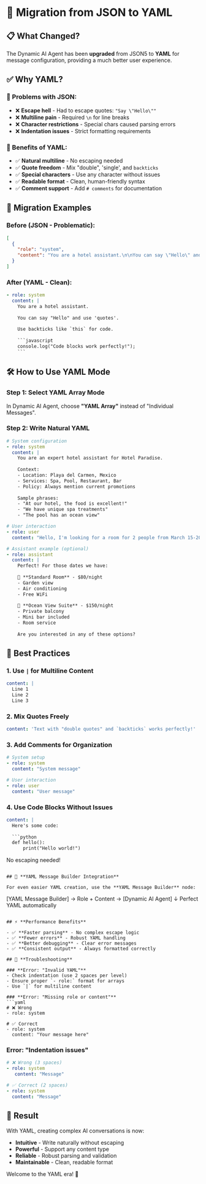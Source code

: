 # 🔄 Migration from JSON to YAML

## 📋 **What Changed?**

The Dynamic AI Agent has been **upgraded** from JSON5 to **YAML** for message configuration, providing a much better user experience.

## ✅ **Why YAML?**

### **🚨 Problems with JSON:**
- ❌ **Escape hell** - Had to escape quotes: `"Say \"Hello\""`
- ❌ **Multiline pain** - Required `\n` for line breaks
- ❌ **Character restrictions** - Special chars caused parsing errors
- ❌ **Indentation issues** - Strict formatting requirements

### **🎉 Benefits of YAML:**
- ✅ **Natural multiline** - No escaping needed
- ✅ **Quote freedom** - Mix "double", 'single', and `backticks`
- ✅ **Special characters** - Use any character without issues
- ✅ **Readable format** - Clean, human-friendly syntax
- ✅ **Comment support** - Add `# comments` for documentation

## 🔄 **Migration Examples**

### **Before (JSON - Problematic):**
```json
[
  {
    "role": "system",
    "content": "You are a hotel assistant.\n\nYou can say \"Hello\" and use 'quotes'.\n\nUse backticks like `this` for code."
  }
]
```

### **After (YAML - Clean):**
```yaml
- role: system
  content: |
    You are a hotel assistant.
    
    You can say "Hello" and use 'quotes'.
    
    Use backticks like `this` for code.
    
    ```javascript
    console.log("Code blocks work perfectly!");
    ```
```

## 🛠️ **How to Use YAML Mode**

### **Step 1: Select YAML Array Mode**
In Dynamic AI Agent, choose **"YAML Array"** instead of "Individual Messages".

### **Step 2: Write Natural YAML**
```yaml
# System configuration
- role: system
  content: |
    You are an expert hotel assistant for Hotel Paradise.
    
    Context:
    - Location: Playa del Carmen, Mexico
    - Services: Spa, Pool, Restaurant, Bar
    - Policy: Always mention current promotions
    
    Sample phrases:
    - "At our hotel, the food is excellent!"
    - "We have unique spa treatments"
    - "The pool has an ocean view"

# User interaction
- role: user
  content: "Hello, I'm looking for a room for 2 people from March 15-20. What options do you have?"

# Assistant example (optional)
- role: assistant
  content: |
    Perfect! For those dates we have:
    
    🏨 **Standard Room** - $80/night
    - Garden view
    - Air conditioning
    - Free WiFi
    
    🌟 **Ocean View Suite** - $150/night
    - Private balcony
    - Mini bar included
    - Room service
    
    Are you interested in any of these options?
```

## 🎯 **Best Practices**

### **1. Use `|` for Multiline Content**
```yaml
content: |
  Line 1
  Line 2
  Line 3
```

### **2. Mix Quotes Freely**
```yaml
content: 'Text with "double quotes" and `backticks` works perfectly!'
```

### **3. Add Comments for Organization**
```yaml
# System setup
- role: system
  content: "System message"

# User interaction
- role: user
  content: "User message"
```

### **4. Use Code Blocks Without Issues**
```yaml
content: |
  Here's some code:
  
  ```python
  def hello():
      print("Hello world!")
  ```
  
  No escaping needed!
```

## 🚀 **YAML Message Builder Integration**

For even easier YAML creation, use the **YAML Message Builder** node:

```
[YAML Message Builder] → Role + Content → [Dynamic AI Agent]
           ↓
    Perfect YAML automatically
```

## ⚡ **Performance Benefits**

- ✅ **Faster parsing** - No complex escape logic
- ✅ **Fewer errors** - Robust YAML handling
- ✅ **Better debugging** - Clear error messages
- ✅ **Consistent output** - Always formatted correctly

## 🔧 **Troubleshooting**

### **Error: "Invalid YAML"**
- Check indentation (use 2 spaces per level)
- Ensure proper `- role:` format for arrays
- Use `|` for multiline content

### **Error: "Missing role or content"**
```yaml
# ❌ Wrong
- role: system

# ✅ Correct  
- role: system
  content: "Your message here"
```

### **Error: "Indentation issues"**
```yaml
# ❌ Wrong (3 spaces)
- role: system
   content: "Message"

# ✅ Correct (2 spaces)
- role: system
  content: "Message"
```

## 🎉 **Result**

With YAML, creating complex AI conversations is now:
- **Intuitive** - Write naturally without escaping
- **Powerful** - Support any content type  
- **Reliable** - Robust parsing and validation
- **Maintainable** - Clean, readable format

Welcome to the YAML era! 🚀
